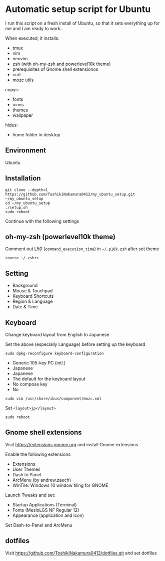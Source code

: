 # Automatic setup script for Ubuntu

I run this script on a fresh install of Ubuntu, so that it sets everything up for me and I am ready to work..

When executed, it installs:

- tmux
- vim
- neovim
- zsh (with oh-my-zsh and powerlevel10k theme)
- prerequisites of Gnome shell extensionos
- curl
- mozc utils

copys:

- fonts
- icons
- themes
- wallpaper

hides:

- home folder in desktop

## Environment
Ubuntu
## Installation
```
git clone --depth=1 https://github.com/ToshikiNakamura0412/my_ubuntu_setup.git ~/my_ubuntu_setup
cd ~/my_ubuntu_setup
./setup.sh
sudo reboot
```
Continue with the following settings
## oh-my-zsh (powerlevel10k theme)
Comment out L50 (`command_execution_time`) in `~/.p10k.zsh` after set theme
```
source ~/.zshrc
```
## Setting
- Background
- Mouse & Touchpad
- Keyboard Shortcuts
- Region & Language
- Date & Time
## Keyboard
Change keyboard layout from English to Japanese

Set the above (especially Language) before setting up the keyboard
```
sudo dpkg-reconfigure keyboard-configuration
```
- Generic 105-key PC (intl.)
- Japanese
- Japanese
- The default for the keyboard layout
- No compose key
- No
```
sudo vim /usr/share/ibus/component/mozc.xml
```
Set `<layout>jp</layout>`
```
sudo reboot
```
## Gnome shell extensions
Visit https://extensions.gnome.org and install Gnome extensions

Enable the following extensions
- Extensions
- User Themes
- Dash to Panel
- ArcMenu (by andrew.zaech)
- WinTile: Windows 10 window tiling for GNOME

Launch Tweaks and set:
- Startup Applications (Terminal)
- Fonts (MesloLGS NF Regular 12)
- Appearance (application and icon)

Set Dash-to-Panel and ArcMenu
## dotfiles
Visit https://github.com/ToshikiNakamura0412/dotfiles.git and set dotfiles
